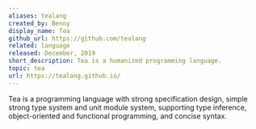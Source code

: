 ```yaml
---
aliases: tealang
created_by: Benny
display_name: Tea
github_url: https://github.com/tealang
related: language
released: December, 2019
short_description: Tea is a humanized programming language.
topic: tea
url: https://tealang.github.io/
---
```

Tea is a programming language with strong specification design, simple strong type system and unit module system, supporting type inference, object-oriented and functional programming, and concise syntax.
